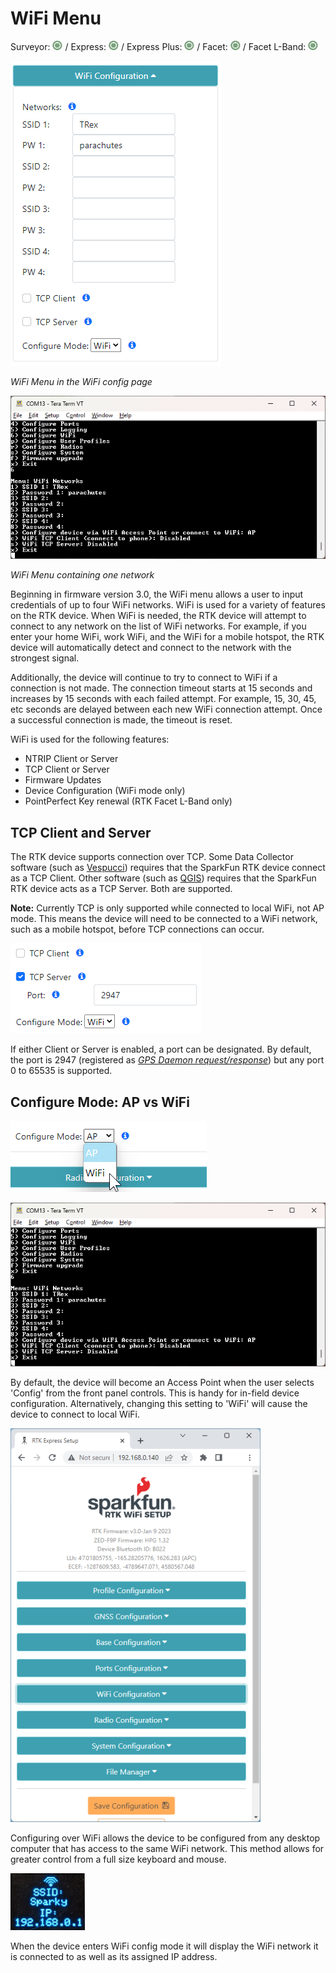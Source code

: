 # WiFi Menu

Surveyor: ![Feature Supported](img/GreenDot.png) / Express: ![Feature Supported](img/GreenDot.png) / Express Plus: ![Feature Supported](img/GreenDot.png) / Facet: ![Feature Supported](img/GreenDot.png) / Facet L-Band: ![Feature Supported](img/GreenDot.png)

![WiFi Menu in AP Config page](img/SparkFun%20RTK%20AP%20WiFi%20Menu.png)

*WiFi Menu in the WiFi config page*

![WiFi Network Entry](img/SparkFun%20RTK%20WiFi%20Menu%20Terminal.png)

*WiFi Menu containing one network*

Beginning in firmware version 3.0, the WiFi menu allows a user to input credentials of up to four WiFi networks. WiFi is used for a variety of features on the RTK device. When WiFi is needed, the RTK device will attempt to connect to any network on the list of WiFi networks. For example, if you enter your home WiFi, work WiFi, and the WiFi for a mobile hotspot, the RTK device will automatically detect and connect to the network with the strongest signal.

Additionally, the device will continue to try to connect to WiFi if a connection is not made. The connection timeout starts at 15 seconds and increases by 15 seconds with each failed attempt. For example, 15, 30, 45, etc seconds are delayed between each new WiFi connection attempt. Once a successful connection is made, the timeout is reset.

WiFi is used for the following features:

* NTRIP Client or Server
* TCP Client or Server
* Firmware Updates
* Device Configuration (WiFi mode only)
* PointPerfect Key renewal (RTK Facet L-Band only)

## TCP Client and Server

The RTK device supports connection over TCP. Some Data Collector software (such as [Vespucci](https://docs.sparkfun.com/SparkFun_RTK_Firmware/gis_software/#vespucci)) requires that the SparkFun RTK device connect as a TCP Client. Other software (such as [QGIS](https://docs.sparkfun.com/SparkFun_RTK_Firmware/gis_software/#qgis)) requires that the SparkFun RTK device acts as a TCP Server. Both are supported.

**Note:** Currently TCP is only supported while connected to local WiFi, not AP mode. This means the device will need to be connected to a WiFi network, such as a mobile hotspot, before TCP connections can occur.

![TCP Port Entry](img/WiFi%20Config/SparkFun%20RTK%20Config%20-%20TCP%20Port.png)

If either Client or Server is enabled, a port can be designated. By default, the port is 2947 (registered as [*GPS Daemon request/response*](https://en.wikipedia.org/wiki/Gpsd)) but any port 0 to 65535 is supported.

## Configure Mode: AP vs WiFi

![Configure Mode in WiFi menu](img/WiFi%20Config/SparkFun%20RTK%20Config%20-%20Configure%20Mode.png)

![WiFi Network Entry](img/SparkFun%20RTK%20WiFi%20Menu%20Terminal.png)

By default, the device will become an Access Point when the user selects 'Config' from the front panel controls. This is handy for in-field device configuration. Alternatively, changing this setting to 'WiFi' will cause the device to connect to local WiFi. 

![Configuring RTK device over local WiFi](img/WiFi%20Config/SparkFun%20RTK%20AP%20Main%20Page%20over%20Local%20WiFi.png)

Configuring over WiFi allows the device to be configured from any desktop computer that has access to the same WiFi network. This method allows for greater control from a full size keyboard and mouse.

![RTK display showing local IP and SSID](img/WiFi%20Config/SparkFun%20RTK%20WiFi%20Config%20IP.png)

When the device enters WiFi config mode it will display the WiFi network it is connected to as well as its assigned IP address.

